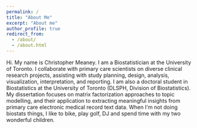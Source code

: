 ```yaml
---
permalink: /
title: "About Me"
excerpt: "About me"
author_profile: true
redirect_from: 
  - /about/
  - /about.html
---
```


Hi. My name is Christopher Meaney. I am a Biostatistician at the University of Toronto. I collaborate with primary care scientists on diverse clinical research projects, assisting with study planning, design, analysis, visualization, interpretation, and reporting. I am also a doctoral student in Biostatistics at the University of Toronto (DLSPH, Division of Biostatistics). My dissertation focuses on matrix factorization approaches to topic modelling, and their application to extracting meaningful insights from primary care electronic medical record text data.  When I'm not doing biostats things, I like to bike, play golf, DJ and spend time with my two wonderful children. 
